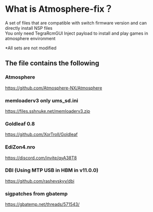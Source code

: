 # What is Atmosphere-fix？
A set of files that are compatible with switch firmware version and can directly install NSP files<br>
You only need TegraRcmGUI Inject payload to install and play games in atmosphere environment

*All sets are not modified

## The file contains the following
### Atmosphere
https://github.com/Atmosphere-NX/Atmosphere

### memloaderv3 only ums_sd.ini
https://files.sshnuke.net/memloaderv3.zip

### Goldleaf 0.8
https://github.com/XorTroll/Goldleaf

### EdiZon4.nro
https://discord.com/invite/qyA38T8

### DBI (Using MTP USB in HBM in v11.0.0)
https://github.com/rashevskyv/dbi

### sigpatches from gbatemp
https://gbatemp.net/threads/571543/
